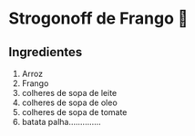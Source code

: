 # Strogonoff de Frango :chicken:

## Ingredientes

1. Arroz
2. Frango
3. colheres de sopa de leite
4. colheres de sopa de oleo
5. colheres de sopa de tomate
6. batata palha..............